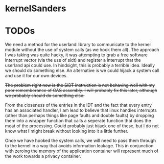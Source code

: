 kernelSanders
=============

TODOs
=====
We need a method for the userland library to communicate to the kernel module without the use of system calls (as we hook them all).
The approach I was taking was quite hacky, it was attempting to grab a free software interrupt vector (via the use of sidt) and register a interrupt that the userland api could use.
In hindsight, this is probably a terrible idea. Ideally we should do something else. An alternative is we could hijack a system call and use it for our own devices.

~~The problem right now is the SIDT instruction is not behaving well with my poor rememberance of GAS assembly. I will probably fix this later, although we probably should do something else.~~

From the closeness of the entries in the IDT and the fact that every entry has an associated handler, I am lead to believe that linux handles interrupts (other than perhaps things like page faults and double faults) by dropping them into a wrapper function that calls a seperate function that does the meat of the processing. Could probably just hijack one of these, but I do not know what I might break without looking into it a little further.

Once we have hooked the system calls, we will need to pass them through to the kernel in a way that avoids information leakage. This in conjunction with zeroing the memory of the application container will represent much of the work towards a privacy container.
